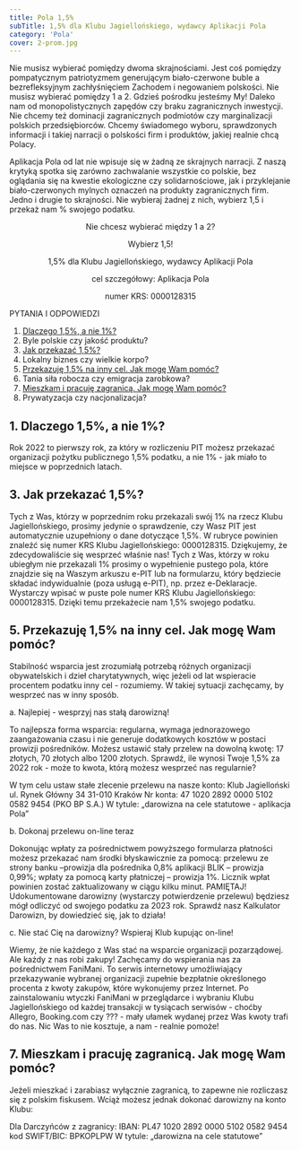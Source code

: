 ```yaml
---
title: Pola 1,5%
subTitle: 1,5% dla Klubu Jagiellońskiego, wydawcy Aplikacji Pola
category: 'Pola'
cover: 2-prom.jpg
---
```


Nie musisz wybierać pomiędzy dwoma skrajnościami. Jest coś pomiędzy pompatycznym patriotyzmem generującym biało-czerwone buble a bezrefleksyjnym zachłyśnięciem Zachodem i negowaniem polskości. Nie musisz wybierać pomiędzy 1 a 2. Gdzieś pośrodku jesteśmy My!
Daleko nam od monopolistycznych zapędów czy braku zagranicznych inwestycji. Nie chcemy też dominacji zagranicznych podmiotów czy marginalizacji polskich przedsiębiorców. Chcemy świadomego wyboru, sprawdzonych informacji i takiej narracji o polskości firm i produktów, jakiej realnie chcą Polacy.

Aplikacja Pola od lat nie wpisuje się w żadną ze skrajnych narracji. Z naszą krytyką spotka się zarówno zachwalanie wszystkie co polskie, bez oglądania się na kwestie ekologiczne czy solidarnościowe, jak i przyklejanie biało-czerwonych mylnych oznaczeń na produkty zagranicznych firm. Jedno i drugie to skrajności. Nie wybieraj żadnej z nich, wybierz 1,5 i przekaż nam % swojego podatku.

<p style="text-align: center;">Nie chcesz wybierać między 1 a 2?<p>
<p style="text-align: center;">Wybierz 1,5!<p>
<p style="text-align: center;">1,5% dla Klubu Jagiellońskiego, wydawcy Aplikacji Pola<p>
<p style="text-align: center;">cel szczegółowy: Aplikacja Pola<p>
<p style="text-align: center;">numer KRS: 0000128315<p>

PYTANIA I ODPOWIEDZI

1. [Dlaczego 1,5%, a nie 1%?](#section-1)
2. Byle polskie czy jakość produktu?
3. [Jak przekazać 1,5%?](#section-3)
4. Lokalny biznes czy wielkie korpo?
5. [Przekazuję 1,5% na inny cel. Jak mogę Wam pomóc?](#section-5)
6. Tania siła robocza czy emigracja zarobkowa?
7. [Mieszkam i pracuję zagranicą. Jak mogę Wam pomóc?](#section-7)
8. Prywatyzacja czy nacjonalizacja?

## <a id="#section-1">1. Dlaczego 1,5%, a nie 1%?</a>

Rok 2022 to pierwszy rok, za który w rozliczeniu PIT możesz przekazać organizacji pożytku publicznego 1,5% podatku, a nie 1% - jak miało to miejsce w poprzednich latach.

## <a id="#section-3">3. Jak przekazać 1,5%?</a>

Tych z Was, którzy w poprzednim roku przekazali swój 1% na rzecz Klubu Jagiellońskiego, prosimy jedynie o sprawdzenie, czy Wasz PIT jest automatycznie uzupełniony o dane dotyczące 1,5%. W rubryce powinien znaleźć się numer KRS Klubu Jagiellońskiego: 0000128315. Dziękujemy, że zdecydowaliście się wesprzeć właśnie nas!
Tych z Was, którzy w roku ubiegłym nie przekazali 1% prosimy o wypełnienie pustego pola, które znajdzie się na Waszym arkuszu e-PIT lub na formularzu, który będziecie składać indywidualnie (poza usługą e-PIT), np. przez e-Deklaracje. Wystarczy wpisać w puste pole numer KRS Klubu Jagiellońskiego: 0000128315. Dzięki temu przekażecie nam 1,5% swojego podatku.

## <a id="#section-5">5. Przekazuję 1,5% na inny cel. Jak mogę Wam pomóc?</a>

Stabilność wsparcia jest zrozumiałą potrzebą różnych organizacji obywatelskich i dzieł charytatywnych, więc jeżeli od lat wspieracie procentem podatku inny cel - rozumiemy. W takiej sytuacji zachęcamy, by wesprzeć nas w inny sposób.

a. Najlepiej - wesprzyj nas stałą darowizną!

To najlepsza forma wsparcia: regularna, wymaga jednorazowego zaangażowania czasu i nie generuje dodatkowych kosztów w postaci prowizji pośredników. Możesz ustawić stały przelew na dowolną kwotę: 17 złotych, 70 złotych albo 1200 złotych. Sprawdź, ile wynosi Twoje 1,5% za 2022 rok - może to kwota, którą możesz wesprzeć nas regularnie?

W tym celu ustaw stałe zlecenie przelewu na nasze konto:
Klub Jagielloński
ul. Rynek Główny 34
31-010 Kraków
Nr konta: 47 1020 2892 0000 5102 0582 9454 (PKO BP S.A.)
W tytule: „darowizna na cele statutowe - aplikacja Pola”

b. Dokonaj przelewu on-line teraz

Dokonując wpłaty za pośrednictwem powyższego formularza płatności możesz przekazać nam środki błyskawicznie za pomocą:
przelewu ze strony banku –prowizja dla pośrednika 0,8%
aplikacji BLIK – prowizja 0,99%;
wpłaty za pomocą karty płatniczej – prowizja 1%.
Licznik wpłat powinien zostać zaktualizowany w ciągu kilku minut.
PAMIĘTAJ! Udokumentowane darowizny (wystarczy potwierdzenie przelewu) będziesz mógł odliczyć od swojego podatku za 2023 rok. Sprawdź nasz Kalkulator Darowizn, by dowiedzieć się, jak to działa!

c. Nie stać Cię na darowizny? Wspieraj Klub kupując on-line!

Wiemy, że nie każdego z Was stać na wsparcie organizacji pozarządowej. Ale każdy z nas robi zakupy! Zachęcamy do wspierania nas za pośrednictwem FaniMani. To serwis internetowy umożliwiający przekazywanie wybranej organizacji zupełnie bezpłatnie określonego procenta z kwoty zakupów, które wykonujemy przez Internet. Po zainstalowaniu wtyczki FaniMani w przeglądarce i wybraniu Klubu Jagiellońskiego od każdej transakcji w tysiącach serwisów - choćby Allegro, Booking.com czy ??? - mały ułamek wydanej przez Was kwoty trafi do nas. Nic Was to nie kosztuje, a nam - realnie pomoże!

## <a id="#section-7">7. Mieszkam i pracuję zagranicą. Jak mogę Wam pomóc?</a>

Jeżeli mieszkać i zarabiasz wyłącznie zagranicą, to zapewne nie rozliczasz się z polskim fiskusem. Wciąż możesz jednak dokonać darowizny na konto Klubu:

Dla Darczyńców z zagranicy:
IBAN: PL47 1020 2892 0000 5102 0582 9454
kod SWIFT/BIC: BPKOPLPW
W tytule: „darowizna na cele statutowe”

